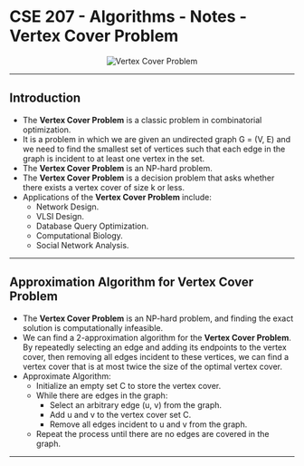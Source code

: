# **CSE 207 - Algorithms - Notes - Vertex Cover Problem**

<p align="center">
    <img src="https://upload.wikimedia.org/wikipedia/commons/1/12/VCexample.gif" alt="Vertex Cover Problem"/>
</p>

---

## **Introduction**

- The **Vertex Cover Problem** is a classic problem in combinatorial optimization.
- It is a problem in which we are given an undirected graph G = (V, E) and we need to find the smallest set of vertices such that each edge in the graph is incident to at least one vertex in the set.
- The **Vertex Cover Problem** is an NP-hard problem.
- The **Vertex Cover Problem** is a decision problem that asks whether there exists a vertex cover of size k or less.
- Applications of the **Vertex Cover Problem** include:
  - Network Design.
  - VLSI Design.
  - Database Query Optimization.
  - Computational Biology.
  - Social Network Analysis.

---

## **Approximation Algorithm for Vertex Cover Problem**

- The **Vertex Cover Problem** is an NP-hard problem, and finding the exact solution is computationally infeasible.
- We can find a 2-approximation algorithm for the **Vertex Cover Problem**. By repeatedly selecting an edge and adding its endpoints to the vertex cover, then removing all edges incident to these vertices, we can find a vertex cover that is at most twice the size of the optimal vertex cover.
- Approximate Algorithm:
  - Initialize an empty set C to store the vertex cover.
  - While there are edges in the graph:
    - Select an arbitrary edge (u, v) from the graph.
    - Add u and v to the vertex cover set C.
    - Remove all edges incident to u and v from the graph.
  - Repeat the process until there are no edges are covered in the graph.

---

